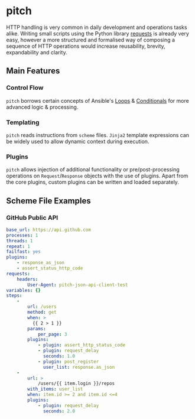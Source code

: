 # pitch

HTTP handling is very common in daily development and operations tasks alike. 
Writing small scripts using the Python library [requests](http://docs.python-requests.org/en/latest/) 
is already very easy, however a more structured and formalised way of composing a sequence of HTTP operations
would increase reusability, brevity, expandability and clarity.

## Main Features

### Control Flow

`pitch` borrows certain concepts of Ansible's 
[Loops](http://docs.ansible.com/ansible/playbooks_loops.html) & 
[Conditionals](http://docs.ansible.com/ansible/playbooks_conditionals.html) for more advanced logic & processing.

### Templating

`pitch` reads instructions from `scheme` files. `Jinja2` template expressions can be widely used 
to allow dynamic context during execution.

### Plugins

`pitch` allows injection of additional functionality or pre/post-processing operations on `Request`/`Response` objects
with the use of plugins. Apart from the core plugins, custom plugins can be written and loaded separately.

## Scheme File Examples

### GitHub Public API

```yaml
base_url: https://api.github.com
processes: 1
threads: 1
repeat: 1
failfast: yes
plugins:
    - response_as_json
    - assert_status_http_code
requests:
    headers:
        User-Agent: pitch-json-api-client-test
variables: {}
steps:
    -
        url: /users
        method: get
        when: >
          {{ 2 > 1 }}
        params:
            per_page: 3
        plugins:
            - plugin: assert_http_status_code
            - plugin: request_delay
              seconds: 1.0
            - plugin: post_register
              user_list: response.as_json
    -
        url: >
            /users/{{ item.login }}/repos
        with_items: user_list
        when: item.id >= 2 and item.id <=4
        plugins:
            - plugin: request_delay
              seconds: 2.0
```
